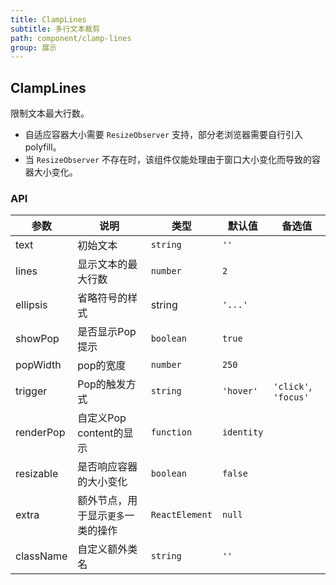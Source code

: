 ```yaml
---
title: ClampLines
subtitle: 多行文本裁剪
path: component/clamp-lines
group: 展示
---
```


## ClampLines

限制文本最大行数。

- 自适应容器大小需要 `ResizeObserver` 支持，部分老浏览器需要自行引入 polyfill。
- 当 `ResizeObserver` 不存在时，该组件仅能处理由于窗口大小变化而导致的容器大小变化。

### API

| 参数        | 说明      | 类型     | 默认值  | 备选值 |
| --------- | ------- | ------ | ---- |-------|
| text      | 初始文本    | `string` | `''` |  |
| lines     | 显示文本的最大行数  | `number` | `2` |  |
| ellipsis  | 省略符号的样式  | string | `'...'` |  |
| showPop   | 是否显示Pop提示 | `boolean` | `true` |  |
| popWidth  | pop的宽度 | `number` | `250` |  |
| trigger   | Pop的触发方式 | `string` | `'hover'` | `'click'`, `'focus'` |
| renderPop | 自定义Pop content的显示 | `function` | `identity` |  |
| resizable | 是否响应容器的大小变化 | `boolean` | `false` |  |
| extra     | 额外节点，用于显示`更多`一类的操作 | `ReactElement` | `null` |  |
| className | 自定义额外类名 | `string` | `''` |  |
